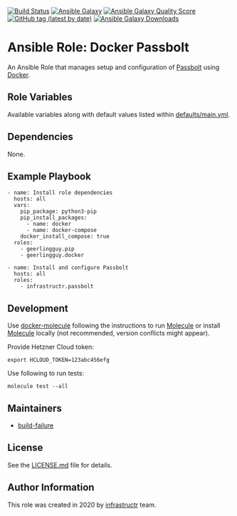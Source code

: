 [![Build Status](https://travis-ci.org/infrastructr/ansible-role-docker-passbolt.svg?branch=master)](https://travis-ci.org/infrastructr/ansible-role-docker-passbolt)
[![Ansible Galaxy](https://img.shields.io/badge/role-infrastructr.docker-passbolt-blue.svg)](https://galaxy.ansible.com/infrastructr/docker_passbolt/)
[![Ansible Galaxy Quality Score](https://img.shields.io/ansible/quality/50417)](https://galaxy.ansible.com/nl2go/clickhouse_backup/)
[![GitHub tag (latest by date)](https://img.shields.io/github/v/tag/infrastructr/ansible-role-docker-passbolt)](https://galaxy.ansible.com/infrastructr/docker_passbolt)
[![Ansible Galaxy Downloads](https://img.shields.io/ansible/role/d/50417.svg?color=blue)](https://galaxy.ansible.com/infrastructr/docker_passbolt/)

# Ansible Role: Docker Passbolt

An Ansible Role that manages setup and configuration of [Passbolt](https://passbolt.com/) using [Docker](https://www.docker.com/).

## Role Variables

Available variables along with default values listed within [defaults/main.yml](defaults/main.yml).

## Dependencies

None.

## Example Playbook

    - name: Install role dependencies
      hosts: all
      vars:
        pip_package: python3-pip
        pip_install_packages:
          - name: docker
          - name: docker-compose
        docker_install_compose: true
      roles:
        - geerlingguy.pip
        - geerlingguy.docker

    - name: Install and configure Passbolt
      hosts: all
      roles:
        - infrastructr.passbolt

## Development

Use [docker-molecule](https://github.com/infrastructr/docker-molecule) following the instructions to run [Molecule](https://molecule.readthedocs.io/en/stable/)
or install [Molecule](https://molecule.readthedocs.io/en/stable/) locally (not recommended, version conflicts might appear).

Provide Hetzner Cloud token:

    export HCLOUD_TOKEN=123abc456efg

Use following to run tests:

    molecule test --all

## Maintainers

- [build-failure](https://github.com/build-failure)

## License

See the [LICENSE.md](LICENSE.md) file for details.

## Author Information

This role was created in 2020 by [infrastructr](https://github.com/infrastructr) team.
